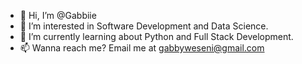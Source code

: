 - 👋 Hi, I’m @Gabbiie
- 👀 I’m interested in Software Development and Data Science.
- 🌱 I’m currently learning about Python and Full Stack Development.
- 📫 Wanna reach me? Email me at gabbyweseni@gmail.com
<!---
Gabbiie/Gabbiie is a ✨ special ✨ repository because its `README.md` (this file) appears on your GitHub profile.
You can click the Preview link to take a look at your changes.
--->
